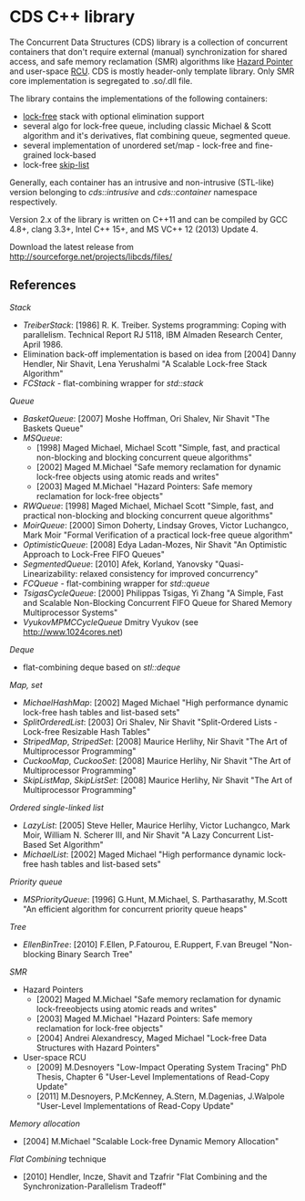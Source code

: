 CDS C++ library
===============

The Concurrent Data Structures (CDS) library is a collection of concurrent containers
that don't require external (manual) synchronization for shared access, and safe memory reclamation (SMR) 
algorithms like [Hazard Pointer](http://en.wikipedia.org/wiki/Hazard_pointer) 
and user-space [RCU](http://en.wikipedia.org/wiki/Read-copy-update). 
CDS is mostly header-only template library. Only SMR core implementation is segregated to .so/.dll file.

The library contains the implementations of the following containers:
  - [lock-free](http://en.wikipedia.org/wiki/Non-blocking_algorithm) stack with optional elimination support
  - several algo for lock-free queue, including classic Michael & Scott algorithm and it's derivatives,
    flat combining queue, segmented queue.
  - several implementation of unordered set/map - lock-free and fine-grained lock-based
  - lock-free [skip-list](http://en.wikipedia.org/wiki/Skip_list)
  
Generally, each container has an intrusive and non-intrusive (STL-like) version belonging to 
*cds::intrusive* and *cds::container* namespace respectively.

Version 2.x of the library is written on C++11 and can be compiled by GCC 4.8+, clang 3.3+, Intel C++ 15+, 
and MS VC++ 12 (2013) Update 4.

Download the latest release from http://sourceforge.net/projects/libcds/files/

References
----------
*Stack*
  - *TreiberStack*: [1986] R. K. Treiber. Systems programming: Coping with parallelism. Technical Report RJ 5118, IBM Almaden Research Center, April 1986.
  - Elimination back-off implementation is based on idea from [2004] Danny Hendler, Nir Shavit, Lena Yerushalmi "A Scalable Lock-free Stack Algorithm"
  - *FCStack* - flat-combining wrapper for *std::stack*
        
*Queue*
  - *BasketQueue*: [2007] Moshe Hoffman, Ori Shalev, Nir Shavit "The Baskets Queue"
  - *MSQueue*:
    * [1998] Maged Michael, Michael Scott "Simple, fast, and practical non-blocking and blocking concurrent queue algorithms"
    * [2002] Maged M.Michael "Safe memory reclamation for dynamic lock-free objects using atomic reads and writes"
    * [2003] Maged M.Michael "Hazard Pointers: Safe memory reclamation for lock-free objects"
  - *RWQueue*: [1998] Maged Michael, Michael Scott "Simple, fast, and practical non-blocking and blocking concurrent queue algorithms"
  - *MoirQueue*: [2000] Simon Doherty, Lindsay Groves, Victor Luchangco, Mark Moir "Formal Verification of a practical lock-free queue algorithm"
  - *OptimisticQueue*: [2008] Edya Ladan-Mozes, Nir Shavit "An Optimistic Approach to Lock-Free FIFO Queues"
  - *SegmentedQueue*: [2010] Afek, Korland, Yanovsky "Quasi-Linearizability: relaxed consistency for improved concurrency"
  - *FCQueue* - flat-combining wrapper for *std::queue*
  - *TsigasCycleQueue*: [2000] Philippas Tsigas, Yi Zhang "A Simple, Fast and Scalable Non-Blocking Concurrent FIFO Queue for Shared Memory Multiprocessor Systems"
  - *VyukovMPMCCycleQueue* Dmitry Vyukov (see http://www.1024cores.net)

*Deque*
  - flat-combining deque based on *stl::deque*

*Map, set*
  - *MichaelHashMap*: [2002] Maged Michael "High performance dynamic lock-free hash tables and list-based sets"
  - *SplitOrderedList*: [2003] Ori Shalev, Nir Shavit "Split-Ordered Lists - Lock-free Resizable Hash Tables"
  - *StripedMap*, *StripedSet*: [2008] Maurice Herlihy, Nir Shavit "The Art of Multiprocessor Programming"
  - *CuckooMap*, *CuckooSet*: [2008] Maurice Herlihy, Nir Shavit "The Art of Multiprocessor Programming"
  - *SkipListMap*, *SkipListSet*: [2008] Maurice Herlihy, Nir Shavit "The Art of Multiprocessor Programming"
        
*Ordered single-linked list*
  - *LazyList*: [2005] Steve Heller, Maurice Herlihy, Victor Luchangco, Mark Moir, William N. Scherer III, and Nir Shavit "A Lazy Concurrent List-Based Set Algorithm"
  - *MichaelList*: [2002] Maged Michael "High performance dynamic lock-free hash tables and list-based sets"

*Priority queue*
  - *MSPriorityQueue*: [1996] G.Hunt, M.Michael, S. Parthasarathy, M.Scott "An efficient algorithm for concurrent priority queue heaps"

*Tree*
  - *EllenBinTree*: [2010] F.Ellen, P.Fatourou, E.Ruppert, F.van Breugel "Non-blocking Binary Search Tree"

*SMR*
  - Hazard Pointers
    * [2002] Maged M.Michael "Safe memory reclamation for dynamic lock-freeobjects using atomic reads and writes"
    * [2003] Maged M.Michael "Hazard Pointers: Safe memory reclamation for lock-free objects"
    * [2004] Andrei Alexandrescy, Maged Michael "Lock-free Data Structures with Hazard Pointers"
  - User-space RCU
    * [2009] M.Desnoyers "Low-Impact Operating System Tracing" PhD Thesis,
             Chapter 6 "User-Level Implementations of Read-Copy Update"
    * [2011] M.Desnoyers, P.McKenney, A.Stern, M.Dagenias, J.Walpole "User-Level
             Implementations of Read-Copy Update"

*Memory allocation*
  - [2004] M.Michael "Scalable Lock-free Dynamic Memory Allocation"

*Flat Combining* technique
  - [2010] Hendler, Incze, Shavit and Tzafrir "Flat Combining and the Synchronization-Parallelism Tradeoff"
